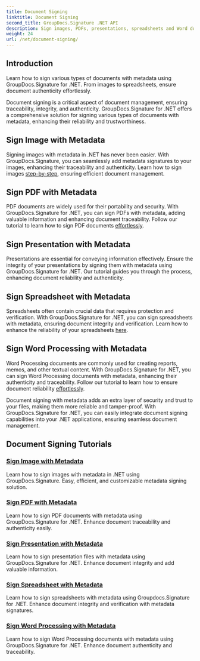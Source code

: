 ```yaml
---
title: Document Signing
linktitle: Document Signing
second_title: GroupDocs.Signature .NET API
description: Sign images, PDFs, presentations, spreadsheets and Word documents with metadata using GroupDocs.Signature .NET. Enhance document authenticity and integrity.
weight: 24
url: /net/document-signing/
---
```

## Introduction

Learn how to sign various types of documents with metadata using GroupDocs.Signature for .NET. From images to spreadsheets, ensure document authenticity effortlessly.

Document signing is a critical aspect of document management, ensuring traceability, integrity, and authenticity. GroupDocs.Signature for .NET offers a comprehensive solution for signing various types of documents with metadata, enhancing their reliability and trustworthiness.

## Sign Image with Metadata
Signing images with metadata in .NET has never been easier. With GroupDocs.Signature, you can seamlessly add metadata signatures to your images, enhancing their traceability and authenticity. Learn how to sign images [step-by-step](./sign-image-with-metadata/), ensuring efficient document management.

## Sign PDF with Metadata
PDF documents are widely used for their portability and security. With GroupDocs.Signature for .NET, you can sign PDFs with metadata, adding valuable information and enhancing document traceability. Follow our tutorial to learn how to sign PDF documents [effortlessly](./sign-pdf-with-metadata/).

## Sign Presentation with Metadata
Presentations are essential for conveying information effectively. Ensure the integrity of your presentations by signing them with metadata using GroupDocs.Signature for .NET. Our tutorial guides you through the process, enhancing document reliability and authenticity.

## Sign Spreadsheet with Metadata
Spreadsheets often contain crucial data that requires protection and verification. With GroupDocs.Signature for .NET, you can sign spreadsheets with metadata, ensuring document integrity and verification. Learn how to enhance the reliability of your spreadsheets [here](./sign-spreadsheet-with-metadata/).

## Sign Word Processing with Metadata
Word Processing documents are commonly used for creating reports, memos, and other textual content. With GroupDocs.Signature for .NET, you can sign Word Processing documents with metadata, enhancing their authenticity and traceability. Follow our tutorial to learn how to ensure document reliability [effortlessly](./sign-word-processing-with-metadata/).

Document signing with metadata adds an extra layer of security and trust to your files, making them more reliable and tamper-proof. With GroupDocs.Signature for .NET, you can easily integrate document signing capabilities into your .NET applications, ensuring seamless document management.

## Document Signing Tutorials
### [Sign Image with Metadata](./sign-image-with-metadata/)
Learn how to sign images with metadata in .NET using GroupDocs.Signature. Easy, efficient, and customizable metadata signing solution.
### [Sign PDF with Metadata](./sign-pdf-with-metadata/)
Learn how to sign PDF documents with metadata using GroupDocs.Signature for .NET. Enhance document traceability and authenticity easily.
### [Sign Presentation with Metadata](./sign-presentation-with-metadata/)
Learn how to sign presentation files with metadata using GroupDocs.Signature for .NET. Enhance document integrity and add valuable information.
### [Sign Spreadsheet with Metadata](./sign-spreadsheet-with-metadata/)
Learn how to sign spreadsheets with metadata using Groupdocs.Signature for .NET. Enhance document integrity and verification with metadata signatures.
### [Sign Word Processing with Metadata](./sign-word-processing-with-metadata/)
Learn how to sign Word Processing documents with metadata using GroupDocs.Signature for .NET. Enhance document authenticity and traceability.